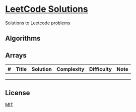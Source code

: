 
# [LeetCode Solutions](https://leetcode.com/)
Solutions to Leetcode problems

## Algorithms

## Arrays
| # | Title | Solution | Complexity | Difficulty | Note |
|:-:|:-----:|:--------:|:----------:|:----------:|------|
|   |       |          |            |            |      |
|   |       |          |            |            |      |
|   |       |          |            |            |      |



## License
[MIT](https://choosealicense.com/licenses/mit/)
